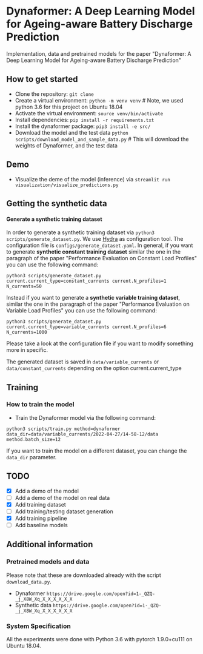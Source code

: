 # Dynaformer: A Deep Learning Model for Ageing-aware Battery Discharge Prediction
Implementation, data and pretrained models for the paper "Dynaformer: A Deep Learning Model for Ageing-aware Battery Discharge Prediction"

## How to get started
* Clone the repository: `git clone`
* Create a virtual environment: `python -m venv venv` # Note, we used python 3.6 for this project on Ubuntu 18.04
* Activate the virtual environment: `source venv/bin/activate`
* Install dependencies: `pip install -r requirements.txt`
* Install the dynaformer package: `pip3 install -e src/`
* Download the model and the test data `python scripts/download_model_and_sample_data.py` # This will download the weights of Dynaformer, and the test data


## Demo
* Visualize the deme of the model (inference) via `streamlit run visualization/visualize_predictions.py`

## Getting the synthetic data 
#### Generate a synthetic training dataset
In order to generate a synthetic training dataset via `python3 scripts/generate_dataset.py`. We use [Hydra](https://github.com/facebookresearch/hydra) as configuration tool. The configuration file is `configs/generate_dataset.yaml`. 
In general, if you want to generate **synthetic constant training dataset** similar the one in the paragraph of the paper "Performance Evaluation on Constant Load Profiles" you can use the following command:
```
python3 scripts/generate_dataset.py current.current_type=constant_currents current.N_profiles=1 N_currents=50
```
Instead if you want to generate a **synthetic variable training dataset**, similar the one in the paragraph of the paper "Performance Evaluation on Variable Load Profiles" you can use the following command:
```
python3 scripts/generate_dataset.py current.current_type=variable_currents current.N_profiles=6 N_currents=1000
```
Please take a look at the configuration file if you want to modify something more in specific.


The generated dataset is saved in `data/variable_currents` or `data/constant_currents` depending on the option current.current_type

## Training
### How to train the model
* Train the Dynaformer model via the following command:
```
python3 scripts/train.py method=dynaformer data_dir=data/variable_currents/2022-04-27/14-58-12/data method.batch_size=12
```
If you want to train the model on a different dataset, you can change the `data_dir` parameter. 

## TODO
* [X] Add a demo of the model
* [ ] Add a demo of the model on real data
* [X] Add training dataset
* [ ] Add training/testing dataset generation
* [X] Add training pipeline
* [ ] Add baseline models

## Additional information
### Pretrained models and data 
Please note that these are downloaded already with the script `download_data.py`. 
* Dynaformer `https://drive.google.com/open?id=1-_QZQ-_j_X8W_Xq_X_X_X_X_X_X`
* Synthetic data `https://drive.google.com/open?id=1-_QZQ-_j_X8W_Xq_X_X_X_X_X_X`

### System Specification
All the experiments were done with Python 3.6 with pytorch 1.9.0+cu111 on Ubuntu 18.04.
